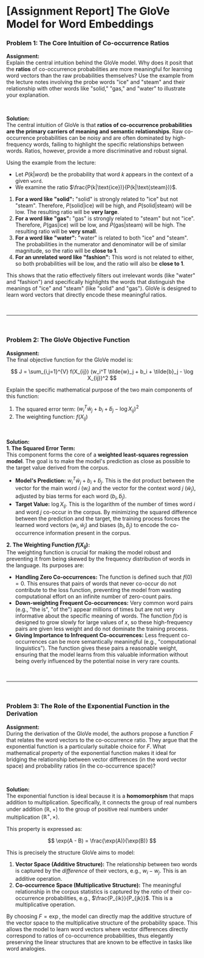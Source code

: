 # [Assignment Report] The GloVe Model for Word Embeddings

### **Problem 1: The Core Intuition of Co-occurrence Ratios**

**Assignment:**
<br>
Explain the central intuition behind the GloVe model. Why does it posit that the **ratios** of co-occurrence probabilities are more meaningful for learning word vectors than the raw probabilities themselves? Use the example from the lecture notes involving the probe words "ice" and "steam" and their relationship with other words like "solid," "gas," and "water" to illustrate your explanation.

<br>

**Solution:**
<br>
The central intuition of GloVe is that **ratios of co-occurrence probabilities are the primary carriers of meaning and semantic relationships**. Raw co-occurrence probabilities can be noisy and are often dominated by high-frequency words, failing to highlight the specific relationships between words. Ratios, however, provide a more discriminative and robust signal.

Using the example from the lecture:
* Let $P(k|word)$ be the probability that word $k$ appears in the context of a given `word`.
* We examine the ratio $\frac{P(k|\text{ice})}{P(k|\text{steam})}$.

1.  **For a word like "solid":** "solid" is strongly related to "ice" but not "steam". Therefore, $P(\text{solid}|\text{ice})$ will be high, and $P(\text{solid}|\text{steam})$ will be low. The resulting ratio will be **very large**.
2.  **For a word like "gas":** "gas" is strongly related to "steam" but not "ice". Therefore, $P(\text{gas}|\text{ice})$ will be low, and $P(\text{gas}|\text{steam})$ will be high. The resulting ratio will be **very small**.
3.  **For a word like "water":** "water" is related to both "ice" and "steam". The probabilities in the numerator and denominator will be of similar magnitude, so the ratio will be **close to 1**.
4.  **For an unrelated word like "fashion":** This word is not related to either, so both probabilities will be low, and the ratio will also be **close to 1**.

This shows that the ratio effectively filters out irrelevant words (like "water" and "fashion") and specifically highlights the words that distinguish the meanings of "ice" and "steam" (like "solid" and "gas"). GloVe is designed to learn word vectors that directly encode these meaningful ratios.

<br>

---

<br>

### **Problem 2: The GloVe Objective Function**

**Assignment:**
<br>
The final objective function for the GloVe model is:

$$
J = \sum_{i,j=1}^{V} f(X_{ij}) (w_i^T \tilde{w}_j + b_i + \tilde{b}_j - \log X_{ij})^2
$$

Explain the specific mathematical purpose of the two main components of this function:
1.  The squared error term: $(w_i^T \tilde{w}_j + b_i + \tilde{b}_j - \log X_{ij})^2$
2.  The weighting function: $f(X_{ij})$

<br>

**Solution:**
<br>
**1. The Squared Error Term:**
<br>
This component forms the core of a **weighted least-squares regression model**. The goal is to make the model's prediction as close as possible to the target value derived from the corpus.
* **Model's Prediction:** $w_i^T \tilde{w}_j + b_i + \tilde{b}_j$. This is the dot product between the vector for the main word $i$ ($w_i$) and the vector for the context word $j$ ($\tilde{w}_j$), adjusted by bias terms for each word ($b_i, \tilde{b}_j$).
* **Target Value:** $\log X_{ij}$. This is the logarithm of the number of times word $i$ and word $j$ co-occur in the corpus.
By minimizing the squared difference between the prediction and the target, the training process forces the learned word vectors ($w_i, \tilde{w}_j$) and biases ($b_i, \tilde{b}_j$) to encode the co-occurrence information present in the corpus.

**2. The Weighting Function $f(X_{ij})$:**
<br>
The weighting function is crucial for making the model robust and preventing it from being skewed by the frequency distribution of words in the language. Its purposes are:
* **Handling Zero Co-occurrences:** The function is defined such that $f(0) = 0$. This ensures that pairs of words that never co-occur do not contribute to the loss function, preventing the model from wasting computational effort on an infinite number of zero-count pairs.
* **Down-weighting Frequent Co-occurrences:** Very common word pairs (e.g., "the is", "of the") appear millions of times but are not very informative about the specific meaning of words. The function $f(x)$ is designed to grow slowly for large values of $x$, so these high-frequency pairs are given less weight and do not dominate the training process.
* **Giving Importance to Infrequent Co-occurrences:** Less frequent co-occurrences can be more semantically meaningful (e.g., "computational linguistics"). The function gives these pairs a reasonable weight, ensuring that the model learns from this valuable information without being overly influenced by the potential noise in very rare counts.

<br>

---

<br>

### **Problem 3: The Role of the Exponential Function in the Derivation**

**Assignment:**
<br>
During the derivation of the GloVe model, the authors propose a function $F$ that relates the word vectors to the co-occurrence ratio. They argue that the exponential function is a particularly suitable choice for $F$. What mathematical property of the exponential function makes it ideal for bridging the relationship between vector differences (in the word vector space) and probability ratios (in the co-occurrence space)?

<br>

**Solution:**
<br>
The exponential function is ideal because it is a **homomorphism** that maps addition to multiplication. Specifically, it connects the group of real numbers under addition $(\mathbb{R}, +)$ to the group of positive real numbers under multiplication $(\mathbb{R}^+, \times)$.

This property is expressed as:

$$
\exp(A - B) = \frac{\exp(A)}{\exp(B)}
$$

This is precisely the structure GloVe aims to model:
1.  **Vector Space (Additive Structure):** The relationship between two words is captured by the *difference* of their vectors, e.g., $w_i - w_j$. This is an additive operation.
2.  **Co-occurrence Space (Multiplicative Structure):** The meaningful relationship in the corpus statistics is captured by the *ratio* of their co-occurrence probabilities, e.g., $\frac{P_{ik}}{P_{jk}}$. This is a multiplicative operation.

By choosing $F=\exp$, the model can directly map the additive structure of the vector space to the multiplicative structure of the probability space. This allows the model to learn word vectors where vector differences directly correspond to ratios of co-occurrence probabilities, thus elegantly preserving the linear structures that are known to be effective in tasks like word analogies.